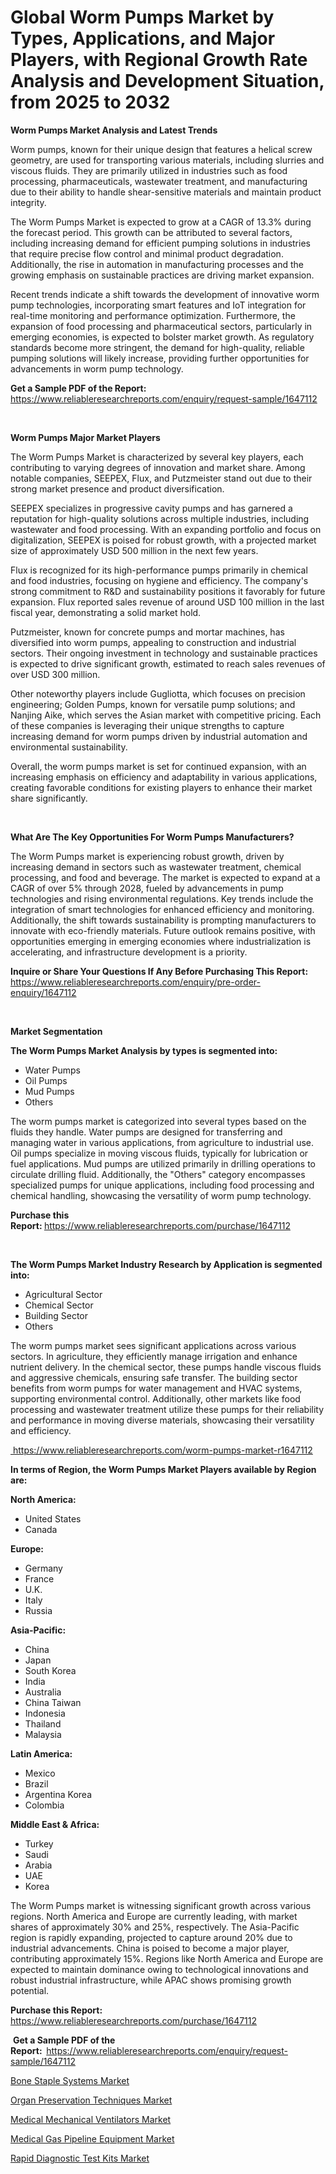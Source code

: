 <p><h1>Global Worm Pumps Market by Types, Applications, and Major Players, with Regional Growth Rate Analysis and Development Situation, from 2025 to 2032</h1></p><p><strong>Worm Pumps Market Analysis and Latest Trends</strong></p>
<p><p>Worm pumps, known for their unique design that features a helical screw geometry, are used for transporting various materials, including slurries and viscous fluids. They are primarily utilized in industries such as food processing, pharmaceuticals, wastewater treatment, and manufacturing due to their ability to handle shear-sensitive materials and maintain product integrity.</p><p>The Worm Pumps Market is expected to grow at a CAGR of 13.3% during the forecast period. This growth can be attributed to several factors, including increasing demand for efficient pumping solutions in industries that require precise flow control and minimal product degradation. Additionally, the rise in automation in manufacturing processes and the growing emphasis on sustainable practices are driving market expansion.</p><p>Recent trends indicate a shift towards the development of innovative worm pump technologies, incorporating smart features and IoT integration for real-time monitoring and performance optimization. Furthermore, the expansion of food processing and pharmaceutical sectors, particularly in emerging economies, is expected to bolster market growth. As regulatory standards become more stringent, the demand for high-quality, reliable pumping solutions will likely increase, providing further opportunities for advancements in worm pump technology.</p></p>
<p><strong>Get a Sample PDF of the Report:&nbsp;</strong> <a href="https://www.reliableresearchreports.com/enquiry/request-sample/1647112?utm_campaign=3025&utm_medium=2&utm_source=Github&utm_content=ia&utm_term=10042025&utm_id=worm-pumps">https://www.reliableresearchreports.com/enquiry/request-sample/1647112</a></p>
<p>&nbsp;</p>
<p><strong>Worm Pumps Major Market Players</strong></p>
<p><p>The Worm Pumps Market is characterized by several key players, each contributing to varying degrees of innovation and market share. Among notable companies, SEEPEX, Flux, and Putzmeister stand out due to their strong market presence and product diversification.</p><p>SEEPEX specializes in progressive cavity pumps and has garnered a reputation for high-quality solutions across multiple industries, including wastewater and food processing. With an expanding portfolio and focus on digitalization, SEEPEX is poised for robust growth, with a projected market size of approximately USD 500 million in the next few years.</p><p>Flux is recognized for its high-performance pumps primarily in chemical and food industries, focusing on hygiene and efficiency. The company's strong commitment to R&D and sustainability positions it favorably for future expansion. Flux reported sales revenue of around USD 100 million in the last fiscal year, demonstrating a solid market hold.</p><p>Putzmeister, known for concrete pumps and mortar machines, has diversified into worm pumps, appealing to construction and industrial sectors. Their ongoing investment in technology and sustainable practices is expected to drive significant growth, estimated to reach sales revenues of over USD 300 million.</p><p>Other noteworthy players include Gugliotta, which focuses on precision engineering; Golden Pumps, known for versatile pump solutions; and Nanjing Aike, which serves the Asian market with competitive pricing. Each of these companies is leveraging their unique strengths to capture increasing demand for worm pumps driven by industrial automation and environmental sustainability.</p><p>Overall, the worm pumps market is set for continued expansion, with an increasing emphasis on efficiency and adaptability in various applications, creating favorable conditions for existing players to enhance their market share significantly.</p></p>
<p>&nbsp;</p>
<p><strong>What Are The Key Opportunities For Worm Pumps Manufacturers?</strong></p>
<p><p>The Worm Pumps market is experiencing robust growth, driven by increasing demand in sectors such as wastewater treatment, chemical processing, and food and beverage. The market is expected to expand at a CAGR of over 5% through 2028, fueled by advancements in pump technologies and rising environmental regulations. Key trends include the integration of smart technologies for enhanced efficiency and monitoring. Additionally, the shift towards sustainability is prompting manufacturers to innovate with eco-friendly materials. Future outlook remains positive, with opportunities emerging in emerging economies where industrialization is accelerating, and infrastructure development is a priority.</p></p>
<p><strong>Inquire or Share Your Questions If Any Before Purchasing This Report:</strong> <a href="https://www.reliableresearchreports.com/enquiry/pre-order-enquiry/1647112?utm_campaign=3025&utm_medium=2&utm_source=Github&utm_content=ia&utm_term=10042025&utm_id=worm-pumps">https://www.reliableresearchreports.com/enquiry/pre-order-enquiry/1647112</a></p>
<p>&nbsp;</p>
<p><strong>Market Segmentation</strong></p>
<p><strong>The Worm Pumps Market Analysis by types is segmented into:</strong></p>
<p><ul><li>Water Pumps</li><li>Oil Pumps</li><li>Mud Pumps</li><li>Others</li></ul></p>
<p><p>The worm pumps market is categorized into several types based on the fluids they handle. Water pumps are designed for transferring and managing water in various applications, from agriculture to industrial use. Oil pumps specialize in moving viscous fluids, typically for lubrication or fuel applications. Mud pumps are utilized primarily in drilling operations to circulate drilling fluid. Additionally, the "Others" category encompasses specialized pumps for unique applications, including food processing and chemical handling, showcasing the versatility of worm pump technology.</p></p>
<p><strong>Purchase this Report:&nbsp;</strong><a href="https://www.reliableresearchreports.com/purchase/1647112?utm_campaign=3025&utm_medium=2&utm_source=Github&utm_content=ia&utm_term=10042025&utm_id=worm-pumps">https://www.reliableresearchreports.com/purchase/1647112</a></p>
<p>&nbsp;</p>
<p><strong>The Worm Pumps Market Industry Research by Application is segmented into:</strong></p>
<p><ul><li>Agricultural Sector</li><li>Chemical Sector</li><li>Building Sector</li><li>Others</li></ul></p>
<p><p>The worm pumps market sees significant applications across various sectors. In agriculture, they efficiently manage irrigation and enhance nutrient delivery. In the chemical sector, these pumps handle viscous fluids and aggressive chemicals, ensuring safe transfer. The building sector benefits from worm pumps for water management and HVAC systems, supporting environmental control. Additionally, other markets like food processing and wastewater treatment utilize these pumps for their reliability and performance in moving diverse materials, showcasing their versatility and efficiency.</p></p>
<p><a href="https://www.reliableresearchreports.com/worm-pumps-market-r1647112?utm_campaign=3025&utm_medium=2&utm_source=Github&utm_content=ia&utm_term=10042025&utm_id=worm-pumps">&nbsp;https://www.reliableresearchreports.com/worm-pumps-market-r1647112</a></p>
<p><strong>In terms of Region, the Worm Pumps Market Players available by Region are:</strong></p>
<p>
    <p> <strong> North America: </strong>
        <ul>
            <li>United States</li>
            <li>Canada</li>
        </ul>
        </p> 
    <p> <strong> Europe: </strong>
        <ul>
            <li>Germany</li>
            <li>France</li>
            <li>U.K.</li>
            <li>Italy</li>
            <li>Russia</li>
        </ul>
        </p> 
    <p> <strong> Asia-Pacific: </strong>
        <ul>
            <li>China</li>
            <li>Japan</li>
            <li>South Korea</li>
            <li>India</li>
            <li>Australia</li>
            <li>China Taiwan</li>
            <li>Indonesia</li>
            <li>Thailand</li>
            <li>Malaysia</li>
        </ul>
        </p> 
    <p> <strong> Latin America: </strong>
        <ul>
            <li>Mexico</li>
            <li>Brazil</li>
            <li>Argentina Korea</li>
            <li>Colombia</li>
        </ul>
        </p> 
    <p> <strong> Middle East & Africa: </strong>
        <ul>
            <li>Turkey</li>
            <li>Saudi</li>
            <li>Arabia</li>
            <li>UAE</li>
            <li>Korea</li>
        </ul>
    </p>
    </p>
<p><p>The Worm Pumps market is witnessing significant growth across various regions. North America and Europe are currently leading, with market shares of approximately 30% and 25%, respectively. The Asia-Pacific region is rapidly expanding, projected to capture around 20% due to industrial advancements. China is poised to become a major player, contributing approximately 15%. Regions like North America and Europe are expected to maintain dominance owing to technological innovations and robust industrial infrastructure, while APAC shows promising growth potential.</p></p>
<p><strong>Purchase this Report: </strong><a href="https://www.reliableresearchreports.com/purchase/1647112?utm_campaign=3025&utm_medium=2&utm_source=Github&utm_content=ia&utm_term=10042025&utm_id=worm-pumps">https://www.reliableresearchreports.com/purchase/1647112</a></p>
<p>&nbsp;<strong>Get a Sample PDF of the Report:&nbsp;&nbsp;</strong><a href="https://www.reliableresearchreports.com/enquiry/request-sample/1647112?utm_campaign=3025&utm_medium=2&utm_source=Github&utm_content=ia&utm_term=10042025&utm_id=worm-pumps">https://www.reliableresearchreports.com/enquiry/request-sample/1647112</a></p>
<p><strong></strong></p>
<p><p><a href="https://www.linkedin.com/pulse/global-perspectives-bone-staple-systems-market-trends-challenges-hzi3f?utm_campaign=3025&utm_medium=2&utm_source=Github&utm_content=ia&utm_term=10042025&utm_id=worm-pumps">Bone Staple Systems Market</a></p><p><a href="https://www.linkedin.com/pulse/projected-growth-organ-preservation-techniques-market-size-drivers-zgilf?utm_campaign=3025&utm_medium=2&utm_source=Github&utm_content=ia&utm_term=10042025&utm_id=worm-pumps">Organ Preservation Techniques Market</a></p><p><a href="https://www.linkedin.com/pulse/medical-mechanical-ventilators-market-trends-projected-cagr-129-bnzlc?utm_campaign=3025&utm_medium=2&utm_source=Github&utm_content=ia&utm_term=10042025&utm_id=worm-pumps">Medical Mechanical Ventilators Market</a></p><p><a href="https://www.linkedin.com/pulse/recent-medical-gas-pipeline-equipment-market-analysis-1mybf?utm_campaign=3025&utm_medium=2&utm_source=Github&utm_content=ia&utm_term=10042025&utm_id=worm-pumps">Medical Gas Pipeline Equipment Market</a></p><p><a href="https://www.linkedin.com/pulse/close-examination-rapid-diagnostic-test-kits-market-size-scopeprojected-ziuvc?utm_campaign=3025&utm_medium=2&utm_source=Github&utm_content=ia&utm_term=10042025&utm_id=worm-pumps">Rapid Diagnostic Test Kits Market</a></p></p>